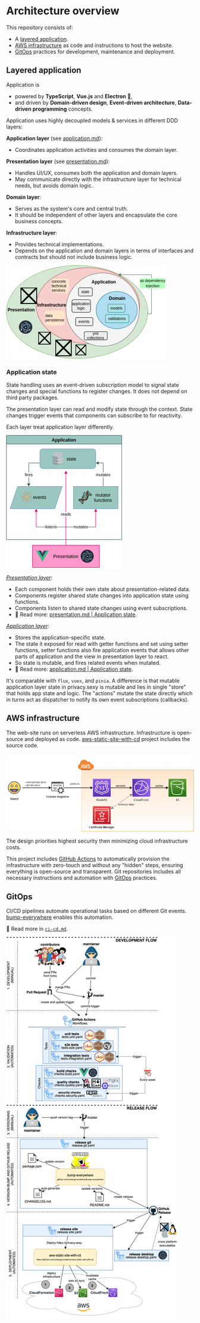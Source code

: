 # Architecture overview

This repository consists of:

- A [layered application](#layered-application).
- [AWS infrastructure](#aws-infrastructure) as code and instructions to host the website.
- [GitOps](#gitops) practices for development, maintenance and deployment.

## Layered application

Application is

- powered by **TypeScript**, **Vue.js** and **Electron** 💪,
- and driven by **Domain-driven design**, **Event-driven architecture**, **Data-driven programming** concepts.

Application uses highly decoupled models & services in different DDD layers:

**Application layer** (see [application.md](./application.md)):

- Coordinates application activities and consumes the domain layer.

**Presentation layer** (see [presentation.md](./presentation.md)):

- Handles UI/UX, consumes both the application and domain layers.
- May communicate directly with the infrastructure layer for technical needs, but avoids domain logic.

**Domain layer**:

- Serves as the system's core and central truth.
- It should be independent of other layers and encapsulate the core business concepts.

**Infrastructure layer**:

- Provides technical implementations.
- Depends on the application and domain layers in terms of interfaces and contracts but should not include business logic.

![DDD + vue.js](./../img/architecture/app-ddd.drawio.png)

### Application state

State handling uses an event-driven subscription model to signal state changes and special functions to register changes. It does not depend on third party packages.

The presentation layer can read and modify state through the context. State changes trigger events that components can subscribe to for reactivity.

Each layer treat application layer differently.

![State](./../img/architecture/app-state.png)

*[Presentation layer](./presentation.md)*:

- Each component holds their own state about presentation-related data.
- Components register shared state changes into application state using functions.
- Components listen to shared state changes using event subscriptions.
- 📖 Read more: [presentation.md | Application state](./presentation.md#application-state).

*[Application layer](./application.md)*:

- Stores the application-specific state.
- The state it exposed for read with getter functions and set using setter functions, setter functions also fire application events that allows other parts of application and the view in presentation layer to react.
- So state is mutable, and fires related events when mutated.
- 📖 Read more: [application.md | Application state](./application.md#application-state).

It's comparable with `flux`, `vuex`, and `pinia`. A difference is that mutable application layer state in privacy.sexy is mutable and lies in single "store" that holds app state and logic. The "actions" mutate the state directly which in turns act as dispatcher to notify its own event subscriptions (callbacks).

## AWS infrastructure

The web-site runs on serverless AWS infrastructure. Infrastructure is open-source and deployed as code. [aws-static-site-with-cd](https://github.com/undergroundwires/aws-static-site-with-cd) project includes the source code.

[![AWS solution](../img/architecture/aws-solution.png)](https://github.com/undergroundwires/aws-static-site-with-cd)

The design priorities highest security then minimizing cloud infrastructure costs.

This project includes [GitHub Actions](../.github/workflows/) to automatically provision the infrastructure with zero-touch and without any "hidden" steps, ensuring everything is open-source and transparent. Git repositories includes all necessary instructions and automation with [GitOps](#gitops) practices.

## GitOps

CI/CD pipelines automate operational tasks based on different Git events. [bump-everywhere](https://github.com/undergroundwires/bump-everywhere) enables this automation.

📖 Read more in [`ci-cd.md`](./ci-cd.md#gitops).

[![CI/CD using GitHub Actions](../img/architecture/gitops.png)](../.github/workflows/)
